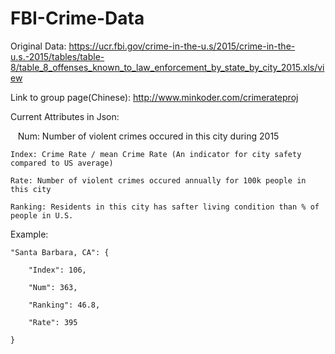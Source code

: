 # FBI-Crime-Data
Original Data: https://ucr.fbi.gov/crime-in-the-u.s/2015/crime-in-the-u.s.-2015/tables/table-8/table_8_offenses_known_to_law_enforcement_by_state_by_city_2015.xls/view

Link to group page(Chinese): http://www.minkoder.com/crimerateproj

Current Attributes in Json:

    Num: Number of violent crimes occured in this city during 2015

    Index: Crime Rate / mean Crime Rate (An indicator for city safety compared to US average)
    
    Rate: Number of violent crimes occured annually for 100k people in this city
    
    Ranking: Residents in this city has safter living condition than % of people in U.S.
    
Example:

    "Santa Barbara, CA": {
 
        "Index": 106,
        
        "Num": 363,

        "Ranking": 46.8,
        
        "Rate": 395
        
    }
    
